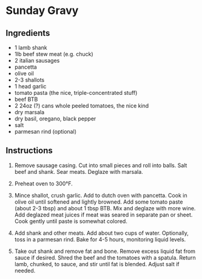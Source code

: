 # Sunday Gravy

## Ingredients

 - 1 lamb shank
 - 1lb beef stew meat (e.g. chuck)
 - 2 italian sausages
 - pancetta
 - olive oil
 - 2-3 shallots
 - 1 head garlic
 - tomato pasta (the nice, triple-concentrated stuff)
 - beef BTB
 - 2 24oz (?) cans whole peeled tomatoes, the nice kind
 - dry marsala
 - dry basil, oregano, black pepper
 - salt
 - parmesan rind (optional)

## Instructions

 1. Remove sausage casing. Cut into small pieces and roll into balls. Salt
    beef and shank. Sear meats. Deglaze with marsala.

 2. Preheat oven to 300°F.

 2. Mince shallot, crush garlic. Add to dutch oven with pancetta. Cook in olive
    oil until softened and lightly browned. Add some tomato paste (about 2-3
    tbsp) and about 1 tbsp BTB. Mix and deglaze with more wine. Add deglazed
    meat juices if meat was seared in separate pan or sheet. Cook gently until
    paste is somewhat colored.

 3. Add shank and other meats. Add about two cups of water. Optionally, toss
    in a parmesan rind. Bake for 4-5 hours, monitoring liquid levels.

 4. Take out shank and remove fat and bone. Remove excess liquid fat from sauce
    if desired. Shred the beef and the tomatoes with a spatula. Return lamb,
    chunked, to sauce, and stir until fat is blended. Adjust salt if needed.
